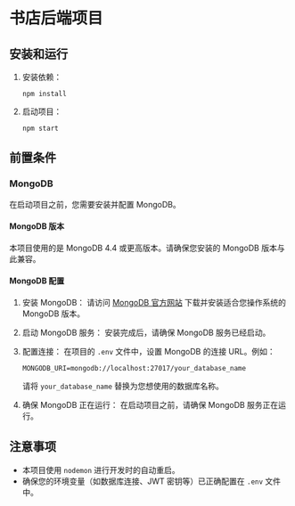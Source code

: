 # 书店后端项目

## 安装和运行

1. 安装依赖：
   ```
   npm install
   ```

2. 启动项目：
   ```
   npm start
   ```

## 前置条件

### MongoDB

在启动项目之前，您需要安装并配置 MongoDB。

#### MongoDB 版本

本项目使用的是 MongoDB 4.4 或更高版本。请确保您安装的 MongoDB 版本与此兼容。

#### MongoDB 配置

1. 安装 MongoDB：
   请访问 [MongoDB 官方网站](https://www.mongodb.com/try/download/community) 下载并安装适合您操作系统的 MongoDB 版本。

2. 启动 MongoDB 服务：
   安装完成后，请确保 MongoDB 服务已经启动。

3. 配置连接：
   在项目的 `.env` 文件中，设置 MongoDB 的连接 URL。例如：
   ```
   MONGODB_URI=mongodb://localhost:27017/your_database_name
   ```

   请将 `your_database_name` 替换为您想使用的数据库名称。

4. 确保 MongoDB 正在运行：
   在启动项目之前，请确保 MongoDB 服务正在运行。

## 注意事项

- 本项目使用 `nodemon` 进行开发时的自动重启。
- 确保您的环境变量（如数据库连接、JWT 密钥等）已正确配置在 `.env` 文件中。

